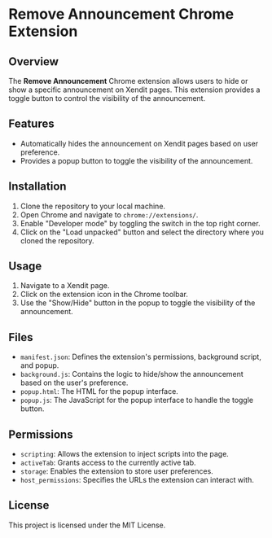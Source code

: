 # Remove Announcement Chrome Extension

## Overview
The **Remove Announcement** Chrome extension allows users to hide or show a specific announcement on Xendit pages. This extension provides a toggle button to control the visibility of the announcement.

## Features
- Automatically hides the announcement on Xendit pages based on user preference.
- Provides a popup button to toggle the visibility of the announcement.

## Installation
1. Clone the repository to your local machine.
2. Open Chrome and navigate to `chrome://extensions/`.
3. Enable "Developer mode" by toggling the switch in the top right corner.
4. Click on the "Load unpacked" button and select the directory where you cloned the repository.

## Usage
1. Navigate to a Xendit page.
2. Click on the extension icon in the Chrome toolbar.
3. Use the "Show/Hide" button in the popup to toggle the visibility of the announcement.

## Files
- `manifest.json`: Defines the extension's permissions, background script, and popup.
- `background.js`: Contains the logic to hide/show the announcement based on the user's preference.
- `popup.html`: The HTML for the popup interface.
- `popup.js`: The JavaScript for the popup interface to handle the toggle button.

## Permissions
- `scripting`: Allows the extension to inject scripts into the page.
- `activeTab`: Grants access to the currently active tab.
- `storage`: Enables the extension to store user preferences.
- `host_permissions`: Specifies the URLs the extension can interact with.

## License
This project is licensed under the MIT License.